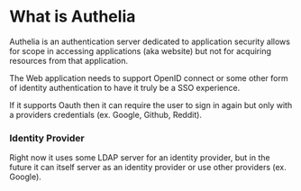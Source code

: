# What is Authelia

Authelia is an authentication server dedicated to application security allows for scope in accessing applications (aka website) but not for acquiring resources from that application.

The Web application needs to support OpenID connect or some other form of identity authentication to have it truly be a SSO experience.

If it supports Oauth then it can require the user to sign in again but only with a providers credentials (ex. Google, Github, Reddit).


### Identity Provider
Right now it uses some LDAP server for an identity provider, but in the future it can itself server as an identity provider or use other providers (ex. Google).